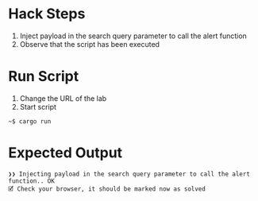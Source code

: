 # Hack Steps

1. Inject payload in the search query parameter to call the alert function
2. Observe that the script has been executed

# Run Script

1. Change the URL of the lab
2. Start script

```
~$ cargo run
```

# Expected Output

```
❯❯ Injecting payload in the search query parameter to call the alert function.. OK
🗹 Check your browser, it should be marked now as solved
```

